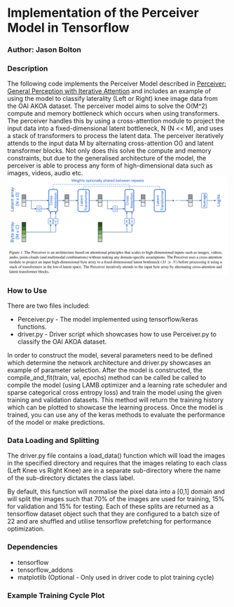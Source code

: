 # Implementation of the Perceiver Model in Tensorflow
### Author: Jason Bolton
### Description
The following code implements the Perceiver Model described in [Perceiver: General Perception with Iterative Attention](https://arxiv.org/abs/2103.03206)
and includes an example of using the model to classify laterality (Left or Right) knee image data from the OAI AKOA dataset. The perceiver model 
aims to solve the O(M^2) compute and memory bottleneck which occurs when using transformers. The perceiver handles this by using
a cross-attention module to project the input data into a fixed-dimensional latent bottleneck, N (N << M), and uses a stack of transformers
to process the latent data. The perceiver iteratively attends to the input data M by alternating cross-attention O() and latent 
transformer blocks. Not only does this solve the compute and memory constraints, but due to the generalised
architecture of the model, the perceiver is able to process any form of high-dimensional data such as images, videos, audio etc.
![Perceiver Architecture](perceiver_architecture.png)

### How to Use
There are two files included: <br>
* Perceiver.py - The model implemented using tensorflow/keras functions. <br>
* driver.py - Driver script which showcases how to use Perceiver.py to classify the OAI AKOA dataset. <br>

In order to construct the model, several parameters need to be defined which determine the network architecture and driver.py
showcases an example of parameter selection. After the model is constructed, the compile_and_fit(train, val, epochs) method can be called
be called to compile the model (using LAMB optimizer and a learning rate scheduler and sparse categorical cross entropy
loss) and train the model using the given training and validation datasets. This method will return the training history which
can be plotted to showcase the learning process. Once the model is trained, you can use any of the keras methods to evaluate
the performance of the model or make predictions.

### Data Loading and Splitting
The driver.py file contains a load_data() function which will load the images in the specified directory and 
requires that the images relating to each class (Left Knee vs Right Knee) are in a separate sub-directory where the 
name of the sub-directory dictates the class label. 

By default, this function will normalise the pixel data into a [0,1] domain and will split the images such that 
70% of the images are used for training, 15% for validation and 15% for testing. Each of these splits are 
returned as a tensorflow dataset object such that they are configured to a batch size of 22 and are shuffled and utilise
tensorflow prefetching for performance optimization.

### Dependencies
* tensorflow 
* tensorflow_addons
* matplotlib (Optional - Only used in driver code to plot training cycle)

### Example Training Cycle Plot
